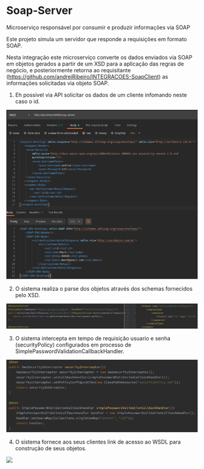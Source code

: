 # Soap-Server

Microserviço responsável por consumir e produzir informações via SOAP

Este projeto simula um servidor que responde a requisições em formato SOAP.

Nesta integração este microserviço converte os dados enviados via SOAP em objetos gerados a partir de um XSD para a aplicação das regras de negócio, 
e posteriormente retorna ao requisitante (https://github.com/andreiRibeiro/INTEGRACOES-SoapClient) as informações solicitadas via objeto SOAP.

1) Eh possível via API solicitar os dados de um cliente infomando neste caso o id.

![](src/imagens/soapServerConsulta.png)

2) O sistema realiza o parse dos objetos através dos schemas fornecidos pelo XSD.

![](src/imagens/soapServerXsd.png)

3) O sistema intercepta em tempo de requisição usuario e senha (securityPolicy) configurados em processo de SimplePasswordValidationCallbackHandler.

![](src/imagens/soapServerPasswd.png)

4) O sistema fornece aos seus clientes link de acesso ao WSDL para construção de seus objetos.

![](src/imagens/soapServerWsdl.png.png)
